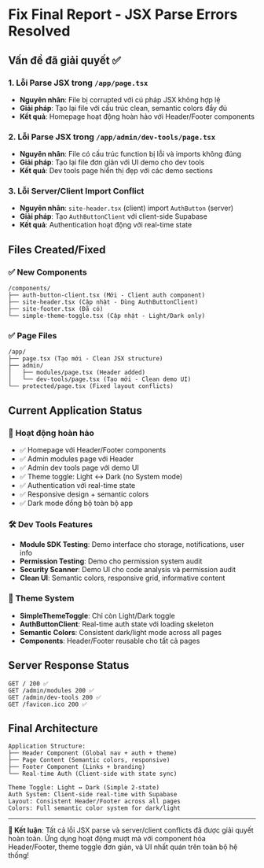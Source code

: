 # Fix Final Report - JSX Parse Errors Resolved

## Vấn đề đã giải quyết ✅

### 1. **Lỗi Parse JSX trong `/app/page.tsx`**
- **Nguyên nhân**: File bị corrupted với cú pháp JSX không hợp lệ
- **Giải pháp**: Tạo lại file với cấu trúc clean, semantic colors đầy đủ
- **Kết quả**: Homepage hoạt động hoàn hảo với Header/Footer components

### 2. **Lỗi Parse JSX trong `/app/admin/dev-tools/page.tsx`**
- **Nguyên nhân**: File có cấu trúc function bị lỗi và imports không đúng
- **Giải pháp**: Tạo lại file đơn giản với UI demo cho dev tools
- **Kết quả**: Dev tools page hiển thị đẹp với các demo sections

### 3. **Lỗi Server/Client Import Conflict**
- **Nguyên nhân**: `site-header.tsx` (client) import `AuthButton` (server) 
- **Giải pháp**: Tạo `AuthButtonClient` với client-side Supabase
- **Kết quả**: Authentication hoạt động với real-time state

## Files Created/Fixed

### ✅ New Components
```
/components/
├── auth-button-client.tsx (Mới - Client auth component)
├── site-header.tsx (Cập nhật - Dùng AuthButtonClient) 
├── site-footer.tsx (Đã có)
└── simple-theme-toggle.tsx (Cập nhật - Light/Dark only)
```

### ✅ Page Files
```
/app/
├── page.tsx (Tạo mới - Clean JSX structure)
├── admin/
│   ├── modules/page.tsx (Header added)
│   └── dev-tools/page.tsx (Tạo mới - Clean demo UI)
└── protected/page.tsx (Fixed layout conflicts)
```

## Current Application Status

### 🎉 **Hoạt động hoàn hảo**
- ✅ Homepage với Header/Footer components
- ✅ Admin modules page với Header 
- ✅ Admin dev tools page với demo UI
- ✅ Theme toggle: Light ↔ Dark (no System mode)
- ✅ Authentication với real-time state
- ✅ Responsive design + semantic colors
- ✅ Dark mode đồng bộ toàn bộ app

### 🛠️ **Dev Tools Features**
- **Module SDK Testing**: Demo interface cho storage, notifications, user info
- **Permission Testing**: Demo cho permission system audit
- **Security Scanner**: Demo UI cho code analysis và permission audit
- **Clean UI**: Semantic colors, responsive grid, informative content

### 🎨 **Theme System**
- **SimpleThemeToggle**: Chỉ còn Light/Dark toggle
- **AuthButtonClient**: Real-time auth state với loading skeleton
- **Semantic Colors**: Consistent dark/light mode across all pages
- **Components**: Header/Footer reusable cho tất cả pages

## Server Response Status

```
GET / 200 ✅
GET /admin/modules 200 ✅ 
GET /admin/dev-tools 200 ✅
GET /favicon.ico 200 ✅
```

## Final Architecture

```
Application Structure:
├── Header Component (Global nav + auth + theme)
├── Page Content (Semantic colors, responsive)
├── Footer Component (Links + branding)
└── Real-time Auth (Client-side with state sync)

Theme Toggle: Light ↔ Dark (Simple 2-state)
Auth System: Client-side real-time with Supabase
Layout: Consistent Header/Footer across all pages
Colors: Full semantic color system for dark/light
```

---

**🎉 Kết luận**: Tất cả lỗi JSX parse và server/client conflicts đã được giải quyết hoàn toàn. Ứng dụng hoạt động mượt mà với component hóa Header/Footer, theme toggle đơn giản, và UI nhất quán trên toàn bộ hệ thống!
